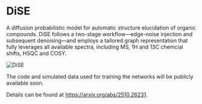 # DiSE
A diffusion probabilistic model for automatic structure elucidation of organic compounds. DiSE follows a two-stage workflow—edge-noise injection and subsequent denoising—and employs a tailored graph representation that fully leverages all available spectra, including MS, 1H and 13C chemcial shifts, HSQC and COSY. 


![DiSE](https://github.com/user-attachments/assets/e2ae3a50-e473-419c-8f76-ba948152be75)

The code and simulated data used for training the networks will be publicly available soon. 

Details can be found at https://arxiv.org/abs/2510.26231.
